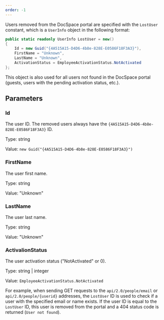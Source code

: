 ```yaml
---
order: -1
---
```


Users removed from the DocSpace portal are specified with the `LostUser` constant, which is a `UserInfo` object in the following format:

``` cs
public static readonly UserInfo LostUser = new()
{
    Id = new Guid("{4A515A15-D4D6-4b8e-828E-E0586F18F3A3}"),
    FirstName = "Unknown",
    LastName = "Unknown",
    ActivationStatus = EmployeeActivationStatus.NotActivated
};
```

This object is also used for all users not found in the DocSpace portal (guests, users with the pending activation status, etc.).

## Parameters

### Id

The user ID. The removed users always have the `{4A515A15-D4D6-4b8e-828E-E0586F18F3A3}` ID.

Type: string

Value: `new Guid("{4A515A15-D4D6-4b8e-828E-E0586F18F3A3}")`

### FirstName

The user first name.

Type: string

Value: "Unknown"

### LastName

The user last name.

Type: string

Value: "Unknown"

### ActivalionStatus

The user activation status ("NotActivated" or 0).

Type: string | integer

Value: `EmployeeActivationStatus.NotActivated`

For example, when sending GET requests to the `api/2.0/people/email` or `api/2.0/people/{userid}` addresses, the `LostUser` ID is used to check if a user with the specified email or name exists. If the user ID is equal to the `LostUser` ID, this user is removed from the portal and a 404 status code is returned (`User not found`).
